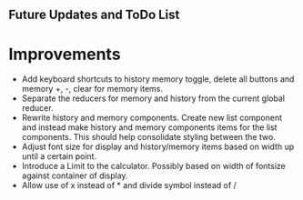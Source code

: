 ## Future Updates and ToDo List

# Improvements

-   Add keyboard shortcuts to history memory toggle, delete all buttons and memory +, -, clear for memory items.
-   Separate the reducers for memory and history from the current global reducer.
-   Rewrite history and memory components. Create new list component and instead make history and memory components items for the list components. This should help consolidate styling between the two.
-   Adjust font size for display and history/memory items based on width up until a certain point.
-   Introduce a Limit to the calculator. Possibly based on width of fontsize against container of display.
-   Allow use of x instead of \* and divide symbol instead of /
